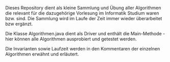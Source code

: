 Dieses Repository dient als kleine Sammlung und Übung aller Algorithmen die relevant für die dazugehörige Vorlesung im Informatik Studium waren bzw. sind. Die Sammlung wird im Laufe der Zeit immer wieder überarbeitet bzw ergänzt.

Die Klasse Algorithmen.java dient als Driver und enthält die Main-Methode - hier können alle Algorithmen ausprobiert und getestet werden.

Die Invarianten sowie Laufzeit werden in den Kommentaren der einzelnen Algorithmen erwähnt und erläutert.
